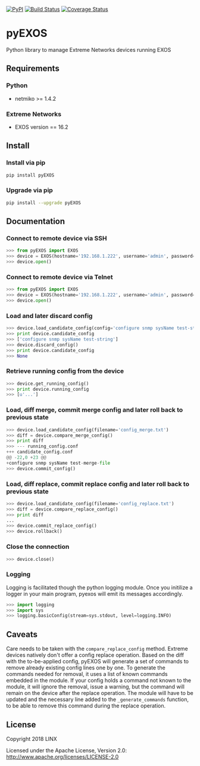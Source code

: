 [![PyPI](https://img.shields.io/pypi/v/pyexos.svg)](https://pypi.python.org/pypi/pyEXOS)
[![Build Status](https://travis-ci.org/LINXNet/pyexos.svg?branch=master)](https://travis-ci.org/LINXNet/pyexos)
[![Coverage Status](https://coveralls.io/repos/github/LINXNet/pyexos/badge.svg?branch=master)](https://coveralls.io/github/LINXNet/pyexos?branch=master)


# pyEXOS

Python library to manage Extreme Networks devices running EXOS

## Requirements

### Python
* netmiko >= 1.4.2

### Extreme Networks
* EXOS version == 16.2

## Install

### Install via pip
```bash
pip install pyEXOS
```

### Upgrade via pip
```bash
pip install --upgrade pyEXOS
```

## Documentation

### Connect to remote device via SSH
```python
>>> from pyEXOS import EXOS
>>> device = EXOS(hostname='192.168.1.222', username='admin', password='admin', port=22, timeout=10)
>>> device.open()
```

### Connect to remote device via Telnet
```python
>>> from pyEXOS import EXOS
>>> device = EXOS(hostname='192.168.1.222', username='admin', password='admin', protocol='telnet', port=23, timeout=10)
>>> device.open()
```

### Load and later discard config
```python
>>> device.load_candidate_config(config='configure snmp sysName test-string')
>>> print device.candidate_config
>>> ['configure snmp sysName test-string']
>>> device.discard_config()
>>> print device.candidate_config
>>> None
```

### Retrieve running config from the device
```python
>>> device.get_running_config()
>>> print device.running_config
>>> [u'...']
```

###  Load, diff merge, commit merge config and later roll back to previous state
```python
>>> device.load_candidate_config(filename='config_merge.txt')
>>> diff = device.compare_merge_config()
>>> print diff
>>> --- running_config.conf
+++ candidate_config.conf
@@ -22,0 +23 @@
+configure snmp sysName test-merge-file
>>> device.commit_config()
```

###  Load, diff replace, commit replace config and later roll back to previous state
```python
>>> device.load_candidate_config(filename='config_replace.txt')
>>> diff = device.compare_replace_config()
>>> print diff
...
>>> device.commit_replace_config()
>>> device.rollback()
```

### Close the connection
```python
>>> device.close()
```

### Logging
Logging is facilitated though the python logging module. Once you initilize a logger in your main program,
pyexos will emit its messages accordingly.
```python
>>> import logging
>>> import sys
>>> logging.basicConfig(stream=sys.stdout, level=logging.INFO)
```


## Caveats

Care needs to be taken with the ```compare_replace_config``` method.
Extreme devices natively don't offer a config replace operation.
Based on the diff with the to-be-applied config, pyEXOS will generate a set of commands to remove already existing config lines one by one.
To generate the commands needed for removal, it uses a list of known commands embedded in the module.
If your config holds a command not known to the module, it will ignore the removal, issue a warning, but the command will remain on the device after the replace operation.
The module will have to be updated and the necessary line added to the ```_generate_commands``` function, to be able to remove this command during the replace operation.


## License

Copyright 2018 LINX

Licensed under the Apache License, Version 2.0: http://www.apache.org/licenses/LICENSE-2.0
